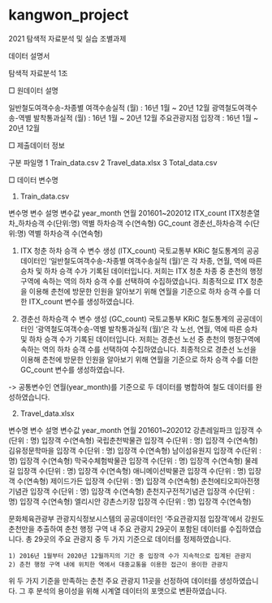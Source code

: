 # kangwon_project
2021 탐색적 자료분석 및 실습 조별과제

데이터 설명서

탐색적 자료분석 1조

□ 원데이터 설명

일반철도여객수송-차종별 여객수송실적 (월)
: 16년 1월 ~ 20년 12월
광역철도여객수송-역별 발착통과실적 (월)
: 16년 1월 ~ 20년 12월
주요관광지점 입장객
: 16년 1월 ~ 20년 12월


□ 제출데이터 정보

구분
파일명
1
Train_data.csv
2
Travel_data.xlsx
3
Total_data.csv


□ 데이터 변수명
1. Train_data.csv

변수명
변수 설명
변수값
year_month
연월
201601~202012
ITX_count
ITX청춘열차_하차승객 수(단위:명)
역별 하차승객 수(연속형)
GC_count
경춘선_하차승객 수(단위:명)
역별 하차승객 수(연속형)


1) ITX 청춘 하차 승객 수 변수 생성 (ITX_count)
  국토교통부 KRiC 철도통계의 공공데이터인 ‘일반철도여객수송-차종별 여객수송실적 (월)’은 각 차종, 연월, 역에 따른 승차 및 하차 승객 수가 기록된 데이터입니다. 저희는 ITX 청춘 차종 중 춘천의 행정구역에 속하는 역의 하차 승객 수를 선택하여 수집하였습니다. 최종적으로 ITX 청춘을 이용해 춘천에 방문한 인원을 알아보기 위해 연월을 기준으로 하차 승객 수를 더한 ITX_count 변수를 생성하였습니다.

2) 경춘선 하차승객 수 변수 생성 (GC_count)
  국토교통부 KRiC 철도통계의 공공데이터인 ‘광역철도여객수송-역별 발착통과실적 (월)’은 각 노선, 연월, 역에 따른
승차 및 하차 승객 수가 기록된 데이터입니다. 저희는 경춘선 노선 중 춘천의 행정구역에 속하는 역의 하차 승객 수를 선택하여 수집하였습니다. 최종적으로 경춘선 노선을 이용해 춘천에 방문한 인원을 알아보기 위해 연월을 기준으로 하차 승객 수를 더한 GC_count 변수를 생성하였습니다.

-> 공통변수인 연월(year_month)를 기준으로 두 데이터를 병합하여 철도 데이터를 완성하였습니다.




2. Travel_data.xlsx

변수명
변수 설명
변수값
year_month
연월
201601~202012
강촌레일파크
입장객 수(단위 : 명)
입장객 수(연속형)
국립춘천박물관
입장객 수(단위 : 명)
입장객 수(연속형)
김유정문학마을
입장객 수(단위 : 명)
입장객 수(연속형)
남이섬유원지
입장객 수(단위 : 명)
입장객 수(연속형)
막국수체험박물관
입장객 수(단위 : 명)
입장객 수(연속형)
물레길
입장객 수(단위 : 명)
입장객 수(연속형)
애니메이션박물관
입장객 수(단위 : 명)
입장객 수(연속형)
제이드가든
입장객 수(단위 : 명)
입장객 수(연속형)
춘천에티오피아전쟁기념관
입장객 수(단위 : 명)
입장객 수(연속형)
춘천지구전적기념관
입장객 수(단위 : 명)
입장객 수(연속형)
엘리시안 강촌스키장
입장객 수(단위 : 명)
입장객 수(연속형)


  문화체육관광부 관광지식정보시스템의 공공데이터인 ‘주요관광지점 입장객’에서 강원도 춘천만을 추출하여 춘천 행정 구역 내 주요 관광지 29곳이 포함된 데이터를 수집하였습니다. 총 29곳의 주요 관광지 중 두 가지 기준으로 데이터를 정제하였습니다. 

	1) 2016년 1월부터 2020년 12월까지의 기간 중 입장객 수가 지속적으로 집계된 관광지
	2) 춘천 행정 구역 내에 위치한 역에서 대중교통을 이용한 접근이 용이한 관광지

  위 두 가지 기준을 만족하는 춘천 주요 관광지 11곳을 선정하여 데이터를 생성하였습니다. 그 후 분석의 용이성을 위해 시계열 데이터의 포맷으로 변환하였습니다.
